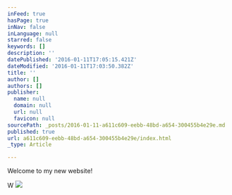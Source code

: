```yaml
---
inFeed: true
hasPage: true
inNav: false
inLanguage: null
starred: false
keywords: []
description: ''
datePublished: '2016-01-11T17:05:15.421Z'
dateModified: '2016-01-11T17:03:50.382Z'
title: ''
author: []
authors: []
publisher:
  name: null
  domain: null
  url: null
  favicon: null
sourcePath: _posts/2016-01-11-a611c609-eebb-48bd-a654-300455b4e29e.md
published: true
url: a611c609-eebb-48bd-a654-300455b4e29e/index.html
_type: Article

---
```

Welcome to my new website!

W
![](https://the-grid-user-content.s3-us-west-2.amazonaws.com/ed653c78-ef9a-4637-be84-990c6c72e6c6.jpg)